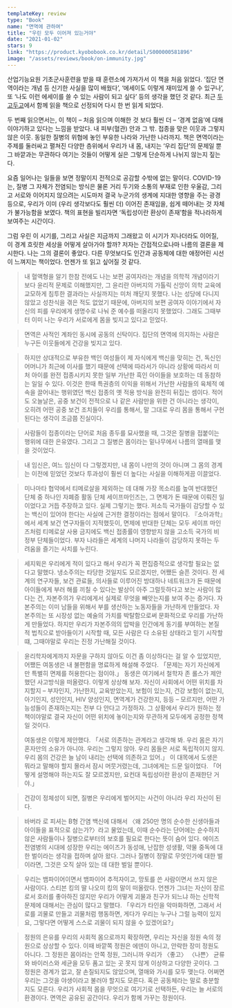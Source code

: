 ```yaml
---
templateKey: review
type: "Book"
name: "면역에 관하여"
title: "우린 모두 이어져 있는거야"
date: "2021-01-02"
stars: 9
link: "https://product.kyobobook.co.kr/detail/S000000581896"
image: "/assets/reviews/book/on-immunity.jpg"
---
```

산업기능요원 기초군사훈련을 받을 때 훈련소에 가져가서 이 책을 처음 읽었다. ‘집단 면역이라는 개념 등 신기한 사실을 많이 배웠다’, ‘에세이도 이렇게 재미있게 쓸 수 있구나’, 또 ‘나도 이런 에세이를 쓸 수 있는 사람이 되고 싶다’ 등의 생각을 했던 것 같다. 최근 [두고두고](https://twitter.com/doogodoogobooks)에서 함께 읽을 책으로 선정되어 다시 한 번 읽게 되었다.

두 번째 읽으면서는, 이 책이 – 처음 읽으며 이해한 것 보다 훨씬 더 – ‘경계 없음’에 대해 이야기하고 있다는 느낌을 받았다. 내 피부(혈관) 안과 그 밖. 접종을 맞은 이웃과 그렇지 않은 이웃. 동일한 질병의 위협에 놓인 부유한 나라와 가난한 나라까지. 책은 면역이라는 주제를 둘러싸고 펼쳐진 다양한 층위에서 우리가 내 몸, 내지는 ‘우리 집단’의 문제일 뿐 그 바깥과는 무관하다 여기는 것들이 어떻게 실은 그렇게 단순하게 나뉘지 않는지 짚는다.

요즘 일어나는 일들을 보면 정말이지 전적으로 공감할 수밖에 없는 말이다. COVID-19는, 질병 그 자체가 전염되는 방식은 물론 거리 두기와 소통의 부재로 인한 우울감, 그리고 서로와 이어지지 않으려는 시도마저 결국 누군가의 생계에 지대한 영향을 주는 광경 등으로, 우리가 이미 (우리 생각보다도 훨씬 더) 이어진 존재임을, 쉽게 떼어내는 것 자체가 불가능함을 보였다. 책의 표현을 빌리자면 ‘독립성이란 환상이 존재’함을 적나라하게 보여주는 시간이다.

그럼 우린 이 시기를, 그리고 사실은 지금까지 그래왔고 이 시기가 지나더라도 이어질, 이 경계 흐릿한 세상을 어떻게 살아가야 할까? 저자는 간접적으로나마 나름의 결론을 제시한다. 나는 그의 결론이 좋았다. 다른 무엇보다도 인간과 공동체에 대한 애정어린 시선이 느껴지는 책이었다. 언젠가 또 읽고 싶어질 것 같다.

> 내 혈액형을 알기 한참 전에도 나는 보편 공여자라는 개념을 의학적 개념이라기보다 윤리적 문제로 이해했지만, 그 윤리란 아버지의 가톨릭 신앙이 의학 교육에 교모하게 침투한 결과라는 사실까지는 미처 깨닫지 못했다. 나는 성당에 다니지 않았고 성찬식을 겪은 적도 없었기 때문에, 아버지의 보편 공여자 이야기에서 자신의 피를 우리에게 생명수로 나눠 준 예수를 떠올리지 못했었다. 그래도 그때부터 이미 나는 우리가 서로에게 몸을 빚지고 있다고 믿었다.

> 면역은 사적인 계좌인 동시에 공동의 신탁이다. 집단의 면역에 의지하는 사람은 누구든 이웃들에게 건강을 빚지고 있다.

> 하지만 상대적으로 부유한 백인 여성들이 제 자식에게 백신을 맞히는 건, 독신인 어머니가 최근에 이사를 했기 때문에 선택에 따라서가 아니라 상황에 따라서 미처 아이를 완전 접종시키지 못한 일부 가난한 흑인 아이들을 보호하는 데 동참하는 일일 수 있다. 이것은 한때 특권층의 이익을 위해서 가난한 사람들의 육체적 예속을 끌어내는 행위였던 백신 접종의 옛 적용 방식을 완전히 뒤집는 셈이다. 적어도 오늘날은, 공중 보건이 전적으로 나 같은 사람만을 위한 건 아니라는 생각이, 오히려 어떤 공중 보건 조치들이 우리를 통해서, 말 그대로 우리 몸을 통해서 구현된다는 생각이 조금쯤 진실이다.

> 사람들이 접종이라는 단어로 처음 종두를 묘사했을 때, 그것은 질병을 접붙이는 행위에 대한 은유였다. 그리고 그 질병은 몸이라는 밑나무에서 나름의 열매를 맺을 것이었다.

> 내 임신은, 여느 임신이 다 그렇겠지만, 내 몸이 나만의 것이 아니며 그 몸의 경계는 이전에 믿었던 것보다 투과성이 훨씬 더 높다는 사실을 이해하게끔 이끌었다.

> 미나마타 협약에서 티메로살을 제외하는 데 대해 가장 목소리를 높여 반대했던 단체 중 하나인 자폐증 활동 단체 세이프마인즈는, 그 면제가 돈 때문에 이뤄진 일이었다고 거듭 주장하고 있다. 실제 그렇기는 했다. 저소득 국가들이 감당할 수 있는 백신이 있어야 한다는 사실에 근거한 결정이라는 점에서 말이다. 『소아과학』에서 세계 보건 연구자들이 지적했듯이, 면제에 반대한 단체는 모두 세이프 마인즈처럼 티메로살 사용 금지에도 백신 접종률이 영향받지 않을 고소득 국가의 비정부 단체들이었다. 부자 나라들은 세계의 나머지 나라들이 감당하지 못하는 두려움을 즐기는 사치를 누린다.

> 세지윅은 우리에게 적이 있다고 해서 우리가 꼭 편집증적으로 생각할 필요는 없다고 말했다. 냉소주의는 타당한 것일지도 모르겠지만, 어쨌든 슬픈 것이다. 전 세계의 연구자들, 보건 관료들, 의사들로 이루어진 방대하나 네트워크가 돈 때문에 아이들에게 부러 해를 끼칠 수 있다는 발상이 아주 그럴듯하다고 보는 사람이 많다는 건, 자본주의가 우리에게서 실제로 무엇을 빼앗는지를 보여 주는 증거다. 자본주의는 이미 남들을 위해서 부를 생산하는 노동자들을 가난하게 만들었다. 자본주의는 또 시장성 없는 예술의 가치를 박탈함으로써 문화적으로 우리를 가난하게 만들었다. 하지만 우리가 자본주의의 압박을 인간에게 동기를 부여하는 본질적 법칙으로 받아들이기 시작할 때, 모든 사람은 다 소유된 상태라고 믿기 시작할 떄, 그때야말로 우리는 진정 가난해질 것이다.

> 윤리학자에게까지 자문을 구하지 않아도 이건 좀 이상하다는 걸 알 수 있었지만, 어쨌든 여동생은 내 불편함을 명료하게 해설해 주었다. 「문제는 자기 자신에게만 특별히 면제를 허용한다는 점이야.」 동생은 여기에서 철학자 존 롤스가 제안했던 사고방식을 떠올렸다. 이렇게 상상해 보자. 자신이 사회에서 어떤 위치를 차지할지 – 부자인지, 가난한지, 교육받았는지, 보험이 있는지, 건강 보험이 없는지, 아기인지, 성인인지, HIV 양성인지, 면역계가 건강한지, 등등 – 모르지만, 어떤 가능성들이 존재하는지는 전부 다 안다고 가정하자. 그 상황에서 우리가 원하는 정책이야말로 결국 자신이 어떤 위치에 놓이는지와 무관하게 모두에게 공정한 정책일 것이다.
> 
> 여동생은 이렇게 제안했다.  「서로 의존하는 관계라고 생각해 봐. 우리 몸은 자기 혼자만의 소유가 아니야. 우리는 그렇지 않아. 우리 몸들은 서로 독립적이지 않지. 우리 몸의 건강은 늘 남이 내리는 선택에 의존하고 있어.」 이 대목에서 도생은 뭐라고 말해야 할지 몰라서 잠시 머뭇거렸는데, 그녀에게는 드문 일이었다.  「어떻게 설명해야 하는지도 잘 모르겠지만, 요컨대 독립성이란 환상이 존재한단 거야.」

> 건강이 정체성이 되면, 질병은 우리에게 벌어지는 사건이 아니라 우리 자신이 된다.

> 바버라 로 피셔는 B형 간염 백신에 대해서 〈왜 250만 명의 순수한 신생아들과 아이들을 표적으로 삼는가?〉라고 물었는데, 이때 순수라는 단어에는 순수하지 않은 사람들이나 질병으로부터의 보호를 필요로 한다는 뜻이 숨어 있다. 에이즈 전염병의 시대에 성장한 우리는 에이즈가 동성애, 난잡한 성생활, 약물 중독에 대한 벌이라는 생각을 접하며 살아 왔다. 그러나 질병이 정말로 무엇인가에 대한 벌이라면, 그것은 오직 살아 있는 데 대한 벌일 뿐이다.

> 우리는 뱀파이어이면서 뱀파이어 추적자이고, 망토를 쓴 사람이면서 쓰지 않은 사람이다. 스티븐 킹의 딸 나오미 킹의 말이 떠올랐다. 언젠가 그녀는 자신이 장르로서 호러를 좋아하진 않지만 우리가 어떻게 괴물과 친구가 되느냐 하는 신학적 문제에 대해서는 관심이 많다고 말했다. 「우리가 타인을 악마화하면, 그래서 서로를 괴물로 만들고 괴물처럼 행동하면, 게다가 우리는 누구나 그럴 능력이 있지요, 그렇다면 어떻게 스스로 괴물이 되지 않을 수 있겠어요?」 

> 정원의 은유를 우리의 사회적 몸으로까지 확장하면, 우리는 자신을 정원 속의 정원으로 상상할 수 있다. 이때 바깥쪽 정원은 에덴이 아니고, 안락한 장미 정원도 아니다. 그 정원은 몸이라는 안쪽 정원, 그러니까 우리가 〈좋고〉 〈나쁜〉 균류와 바이러스와 세균을 모두 품고 있는 곳 못지 않게 이상하고 다양한 곳이다. 그 정원은 경계가 없고, 잘 손질되지도 않았으며, 열매와 가시를 모두 맺는다. 어쩌면 우리는 그것을 야생이라고 불러야 할지도 모른다. 혹은 공동체라는 말로 충분할지도 모른다. 우리가 사회적 몸을 무엇으로 여기기로 선택하든, 우리는 늘 서로의 환경이다. 면역은 공유된 공간이다. 우리가 함께 가꾸는 정원이다.